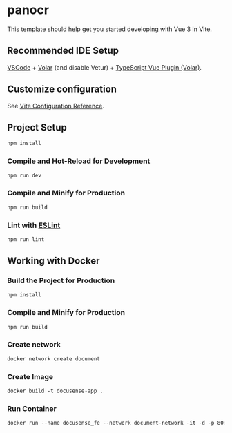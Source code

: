 # panocr

This template should help get you started developing with Vue 3 in Vite.

## Recommended IDE Setup

[VSCode](https://code.visualstudio.com/) + [Volar](https://marketplace.visualstudio.com/items?itemName=Vue.volar) (and disable Vetur) + [TypeScript Vue Plugin (Volar)](https://marketplace.visualstudio.com/items?itemName=Vue.vscode-typescript-vue-plugin).

## Customize configuration

See [Vite Configuration Reference](https://vitejs.dev/config/).

## Project Setup

```sh
npm install
```

### Compile and Hot-Reload for Development

```sh
npm run dev
```

### Compile and Minify for Production

```sh
npm run build
```

### Lint with [ESLint](https://eslint.org/)

```sh
npm run lint
```

## Working with Docker

### Build the Project for Production

```sh
npm install
```

### Compile and Minify for Production

```sh
npm run build
```

### Create network
```dockerfile
docker network create document
```

### Create Image
```dockerfile
docker build -t docusense-app .
```

### Run Container
```dockerfile
docker run --name docusense_fe --network document-network -it -d -p 80:80 docusense-app
```
